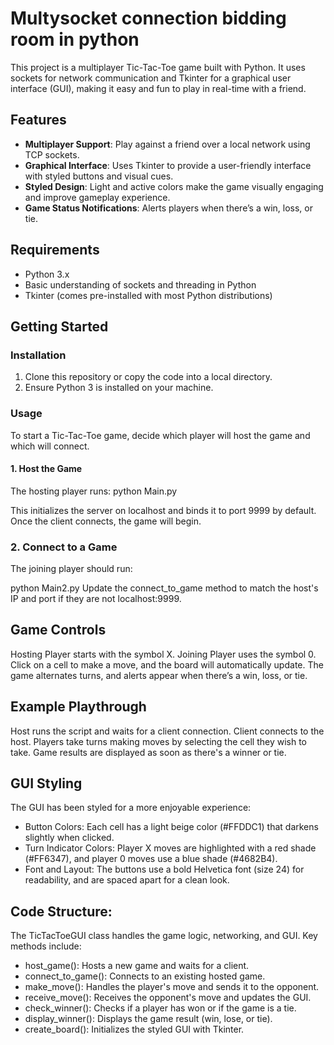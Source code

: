 
# Multysocket connection bidding room in python

This project is a multiplayer Tic-Tac-Toe game built with Python. It uses sockets for network communication and Tkinter for a graphical user interface (GUI), making it easy and fun to play in real-time with a friend.

## Features

- **Multiplayer Support**: Play against a friend over a local network using TCP sockets.
- **Graphical Interface**: Uses Tkinter to provide a user-friendly interface with styled buttons and visual cues.
- **Styled Design**: Light and active colors make the game visually engaging and improve gameplay experience.
- **Game Status Notifications**: Alerts players when there’s a win, loss, or tie.


## Requirements

- Python 3.x
- Basic understanding of sockets and threading in Python
- Tkinter (comes pre-installed with most Python distributions)

## Getting Started

### Installation

1. Clone this repository or copy the code into a local directory.
2. Ensure Python 3 is installed on your machine.

### Usage

To start a Tic-Tac-Toe game, decide which player will host the game and which will connect.

#### 1. Host the Game

The hosting player runs:
python Main.py


This initializes the server on localhost and binds it to port 9999 by default. Once the client connects, the game will begin.

### 2. Connect to a Game
The joining player should run:

python Main2.py
Update the connect_to_game method to match the host's IP and port if they are not localhost:9999.

## Game Controls
Hosting Player starts with the symbol X.
Joining Player uses the symbol 0.
Click on a cell to make a move, and the board will automatically update.
The game alternates turns, and alerts appear when there’s a win, loss, or tie.

## Example Playthrough
Host runs the script and waits for a client connection.
Client connects to the host.
Players take turns making moves by selecting the cell they wish to take.
Game results are displayed as soon as there's a winner or tie.

## GUI Styling 
The GUI has been styled for a more enjoyable experience:

- Button Colors: Each cell has a light beige color (#FFDDC1) that darkens slightly when clicked.
- Turn Indicator Colors: Player X moves are highlighted with a red shade (#FF6347), and player 0 moves use a blue shade (#4682B4).
- Font and Layout: The buttons use a bold Helvetica font (size 24) for readability, and are spaced apart for a clean look.

## Code Structure:

The TicTacToeGUI class handles the game logic, networking, and GUI. Key methods include:
- host_game(): Hosts a new game and waits for a client.
- connect_to_game(): Connects to an existing hosted game.
- make_move(): Handles the player's move and sends it to the opponent.
- receive_move(): Receives the opponent's move and updates the GUI.
- check_winner(): Checks if a player has won or if the game is a tie.
- display_winner(): Displays the game result (win, lose, or tie).
- create_board(): Initializes the styled GUI with Tkinter.

